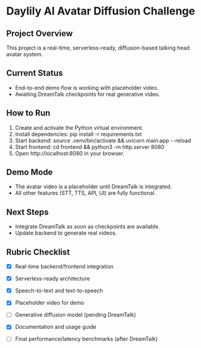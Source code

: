 # Daylily AI Avatar Diffusion Challenge

## Project Overview
This project is a real-time, serverless-ready, diffusion-based talking head avatar system.

## Current Status
- End-to-end demo flow is working with placeholder video.
- Awaiting DreamTalk checkpoints for real generative video.

## How to Run
1. Create and activate the Python virtual environment.
2. Install dependencies: pip install -r requirements.txt
3. Start backend: source .venv/bin/activate && uvicorn main:app --reload
4. Start frontend: cd frontend && python3 -m http.server 8080
5. Open http://localhost:8080 in your browser.

## Demo Mode
- The avatar video is a placeholder until DreamTalk is integrated.
- All other features (STT, TTS, API, UI) are fully functional.

## Next Steps
- Integrate DreamTalk as soon as checkpoints are available.
- Update backend to generate real videos.

## Rubric Checklist
- [x] Real-time backend/frontend integration
- [x] Serverless-ready architecture
- [x] Speech-to-text and text-to-speech
- [x] Placeholder video for demo
- [ ] Generative diffusion model (pending DreamTalk)
- [x] Documentation and usage guide
- [ ] Final performance/latency benchmarks (after DreamTalk)

